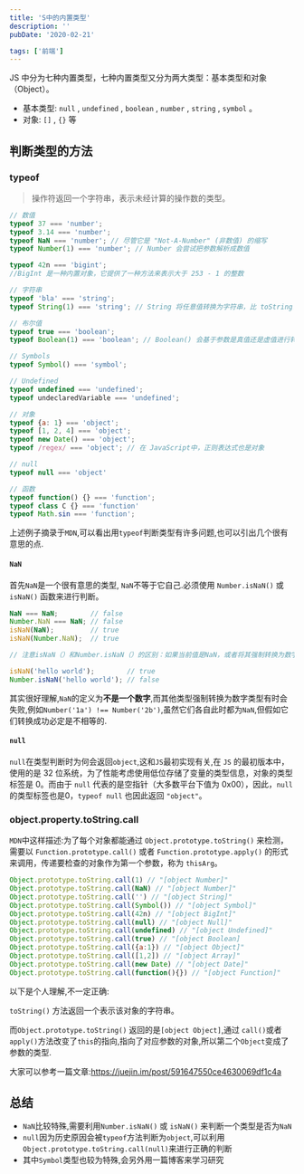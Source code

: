 ```yaml
---
title: 'S中的内置类型'
description: ''
pubDate: '2020-02-21'

tags: ['前端']
---
```



JS 中分为七种内置类型，七种内置类型又分为两大类型：基本类型和对象（Object）。
- 基本类型: `null` , `undefined` , `boolean` , `number` , `string` , `symbol` 。
- 对象: `[]` , `{}` 等

## 判断类型的方法
### typeof
> 操作符返回一个字符串，表示未经计算的操作数的类型。
```js
// 数值
typeof 37 === 'number';
typeof 3.14 === 'number';
typeof NaN === 'number'; // 尽管它是 "Not-A-Number" (非数值) 的缩写
typeof Number(1) === 'number'; // Number 会尝试把参数解析成数值

typeof 42n === 'bigint';
//BigInt 是一种内置对象，它提供了一种方法来表示大于 253 - 1 的整数

// 字符串
typeof 'bla' === 'string';
typeof String(1) === 'string'; // String 将任意值转换为字符串，比 toString 更安全

// 布尔值
typeof true === 'boolean';
typeof Boolean(1) === 'boolean'; // Boolean() 会基于参数是真值还是虚值进行转换

// Symbols
typeof Symbol() === 'symbol';

// Undefined
typeof undefined === 'undefined';
typeof undeclaredVariable === 'undefined'; 

// 对象
typeof {a: 1} === 'object';
typeof [1, 2, 4] === 'object';
typeof new Date() === 'object';
typeof /regex/ === 'object'; // 在 JavaScript中，正则表达式也是对象

// null
typeof null === 'object'

// 函数
typeof function() {} === 'function';
typeof class C {} === 'function'
typeof Math.sin === 'function';
```
上述例子摘录于`MDN`,可以看出用`typeof`判断类型有许多问题,也可以引出几个很有意思的点.
#### `NaN`
首先`NaN`是一个很有意思的类型, `NaN`不等于它自己.必须使用 `Number.isNaN()` 或 `isNaN()` 函数来进行判断。
```js
NaN === NaN;        // false
Number.NaN === NaN; // false
isNaN(NaN);         // true
isNaN(Number.NaN);  // true

// 注意isNaN（）和Number.isNaN（）的区别：如果当前值是NaN，或者将其强制转换为数字后将是NaN，则前者将返回true。而后者仅当值当前为NaN时才为true：

isNaN('hello world');        // true
Number.isNaN('hello world'); // false
```
其实很好理解,`NaN`的定义为**不是一个数字**,而其他类型强制转换为数字类型有时会失败,例如`Number('1a') !== Number('2b')`,虽然它们各自此时都为`NaN`,但假如它们转换成功必定是不相等的.

#### `null`
`null`在类型判断时为何会返回`object`,这和`JS`最初实现有关,在 `JS` 的最初版本中，使用的是 32 位系统，为了性能考虑使用低位存储了变量的类型信息，对象的类型标签是 0。而由于 `null` 代表的是空指针（大多数平台下值为 0x00），因此，`null` 的类型标签也是0，`typeof null` 也因此返回 `"object"`。
### object.property.toString.call
`MDN`中这样描述:为了每个对象都能通过 `Object.prototype.toString()` 来检测，需要以 `Function.prototype.call()` 或者 `Function.prototype.apply()` 的形式来调用，传递要检查的对象作为第一个参数，称为 `thisArg`。
```js
Object.prototype.toString.call(1) // "[object Number]"
Object.prototype.toString.call(NaN) // "[object Number]"
Object.prototype.toString.call('') // "[object String]"
Object.prototype.toString.call(Symbol()) // "[object Symbol]"
Object.prototype.toString.call(42n) // "[object BigInt]"
Object.prototype.toString.call(null) // "[object Null]"
Object.prototype.toString.call(undefined) // "[object Undefined]"
Object.prototype.toString.call(true) // "[object Boolean]
Object.prototype.toString.call({a:1}) // "[object Object]"
Object.prototype.toString.call([1,2]) // "[object Array]"
Object.prototype.toString.call(new Date) // "[object Date]"
Object.prototype.toString.call(function(){}) // "[object Function]"
```
以下是个人理解,不一定正确:

`toString()` 方法返回一个表示该对象的字符串。

而`Object.prototype.toString()` 返回的是`[object Object]`,通过 `call()`或者`apply()`方法改变了`this`的指向,指向了对应参数的对象,所以第二个`Object`变成了参数的类型.

大家可以参考一篇文章:https://juejin.im/post/591647550ce4630069df1c4a

## 总结
- `NaN`比较特殊,需要利用`Number.isNaN()` 或 `isNaN()` 来判断一个类型是否为`NaN`
- `null`因为历史原因会被`typeof`方法判断为`object`,可以利用`Object.prototype.toString.call(null)`来进行正确的判断
- 其中`Symbol`类型也较为特殊,会另外用一篇博客来学习研究




